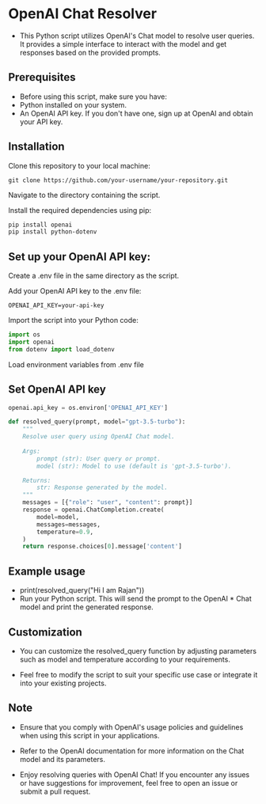 <h1>OpenAI Chat Resolver</h1>

* This Python script utilizes OpenAI's Chat model to resolve user queries. It provides a simple interface to interact with the model and get responses based on the provided prompts.

<h2>Prerequisites</h2>

* Before using this script, make sure you have:
* Python installed on your system.
* An OpenAI API key. If you don't have one, sign up at OpenAI and obtain your API key.

<h2>Installation</h2>
Clone this repository to your local machine:

```
git clone https://github.com/your-username/your-repository.git
```
Navigate to the directory containing the script.

Install the required dependencies using pip:

```bash
pip install openai
pip install python-dotenv
```

<h2>Set up your OpenAI API key:</h2>

Create a .env file in the same directory as the script.

Add your OpenAI API key to the .env file:

```
OPENAI_API_KEY=your-api-key
```
Import the script into your Python code:
```python
import os
import openai
from dotenv import load_dotenv
```
Load environment variables from .env file


<h2> Set OpenAI API key</h2>

```python
openai.api_key = os.environ['OPENAI_API_KEY']

def resolved_query(prompt, model="gpt-3.5-turbo"):
    """
    Resolve user query using OpenAI Chat model.
    
    Args:
        prompt (str): User query or prompt.
        model (str): Model to use (default is 'gpt-3.5-turbo').

    Returns:
        str: Response generated by the model.
    """
    messages = [{"role": "user", "content": prompt}]
    response = openai.ChatCompletion.create(
        model=model,
        messages=messages,
        temperature=0.9,
    )
    return response.choices[0].message['content']
```

<h2>Example usage</h2>

* print(resolved_query("Hi I am Rajan"))
* Run your Python script. This will send the prompt to the OpenAI * Chat model and print the generated response.

<h2>Customization</h2>

* You can customize the resolved_query function by adjusting parameters such as model and temperature according to your requirements.

* Feel free to modify the script to suit your specific use case or integrate it into your existing projects.

<h2>Note</h2>

* Ensure that you comply with OpenAI's usage policies and guidelines when using this script in your applications.

* Refer to the OpenAI documentation for more information on the Chat model and its parameters.

* Enjoy resolving queries with OpenAI Chat! If you encounter any issues or have suggestions for improvement, feel free to open an issue or submit a pull request.